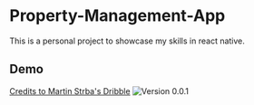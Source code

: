 # Property-Management-App
This is a personal project to showcase my skills in react native.

## Demo ##
[Credits to Martin Strba's Dribble](https://dribbble.com/shots/11302293-Property-Management-App/attachments/2912385?mode=media)
![Version 0.0.1](<img src="/demo/appv0.0.1.gif"  width="100" >)